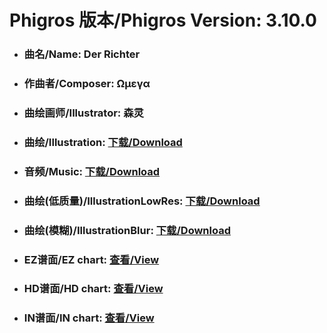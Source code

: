 
# Phigros 版本/Phigros Version:  3.10.0

- ### __曲名/Name:  Der Richter__

- ### __作曲者/Composer:  Ωμεγα__

- ### __曲绘画师/Illustrator:  森灵__

- ### __曲绘/Illustration:  [下载/Download](https://github.com/Po6647A/WebAssests/releases/download/3.10.0/1023.png)__

- ### __音频/Music:  [下载/Download](https://github.com/Po6647A/WebAssests/releases/download/3.10.0/1660.ogg)__

- ### __曲绘(低质量)/IllustrationLowRes:  [下载/Download](https://github.com/Po6647A/WebAssests/releases/download/3.10.0/1515.png)__

- ### __曲绘(模糊)/IllustrationBlur:  [下载/Download](https://github.com/Po6647A/WebAssests/releases/download/3.10.0/0)__


- ### __EZ谱面/EZ chart:  [查看/View](./EZ.json/index.html)__

- ### __HD谱面/HD chart:  [查看/View](./HD.json/index.html)__

- ### __IN谱面/IN chart:  [查看/View](./IN.json/index.html)__
